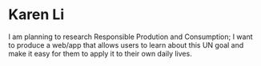 # Karen Li 

I am planning to research Responsible Prodution and Consumption; I want to produce a web/app that allows users to learn about this UN goal and make it easy for them to apply it to their own daily lives.
